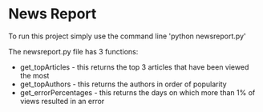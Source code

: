 # News Report
To run this project simply use the command line 'python newsreport.py'

The newsreport.py file has 3 functions:
- get_topArticles - this returns the top 3 articles that have been viewed the most
- get_topAuthors - this returns the authors in order of popularity
- get_errorPercentages - this returns the days on which more than 1% of views resulted in an error